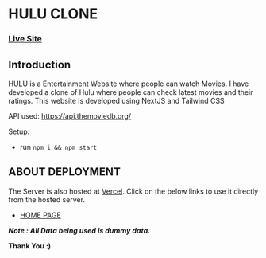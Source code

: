 # HULU CLONE

### [Live Site](https://hulu-clone-eta.vercel.app/)

## Introduction

HULU is a Entertainment Website where people can watch Movies. I have developed a clone of Hulu where people can check latest movies and their ratings. This website is developed using NextJS and Tailwind CSS

API used: https://api.themoviedb.org/

Setup:

-   run `npm i && npm start`

## ABOUT DEPLOYMENT

The Server is also hosted at [Vercel](https://vercel.com/dashboard). Click on the below links to use it directly from the hosted server.

-   [HOME PAGE](https://hulu-clone-eta.vercel.app/)

**_Note : All Data being used is dummy data._**

**Thank You :)**
